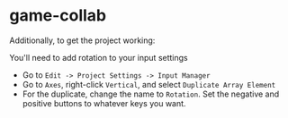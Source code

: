 # game-collab

Additionally, to get the project working:

You'll need to add rotation to your input settings
- Go to `Edit -> Project Settings -> Input Manager`
- Go to `Axes`, right-click `Vertical`, and select `Duplicate Array Element`
- For the duplicate, change the name to `Rotation`. Set the negative and positive buttons to whatever keys you want.
